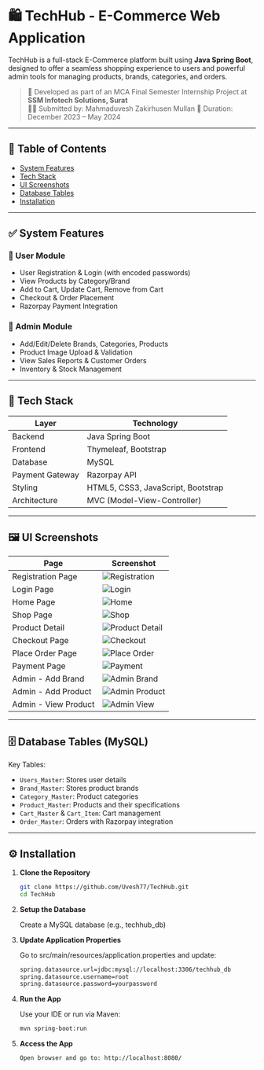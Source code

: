 # 🛍️ TechHub - E-Commerce Web Application

TechHub is a full-stack E-Commerce platform built using **Java Spring Boot**, designed to offer a seamless shopping experience to users and powerful admin tools for managing products, brands, categories, and orders.

> 📅 Developed as part of an MCA Final Semester Internship Project at **SSM Infotech Solutions, Surat**  
> 👨‍💻 Submitted by: Mahmaduvesh Zakirhusen Mullan 
> 📆 Duration: December 2023 – May 2024

---

## 📌 Table of Contents
- [System Features](#system-features)
- [Tech Stack](#tech-stack)
- [UI Screenshots](#ui-screenshots)
- [Database Tables](#database-tables)
- [Installation](#installation)

---

## ✅ System Features

### 👤 User Module
- User Registration & Login (with encoded passwords)
- View Products by Category/Brand
- Add to Cart, Update Cart, Remove from Cart
- Checkout & Order Placement
- Razorpay Payment Integration

### 🛒 Admin Module
- Add/Edit/Delete Brands, Categories, Products
- Product Image Upload & Validation
- View Sales Reports & Customer Orders
- Inventory & Stock Management

---

## 🔧 Tech Stack

| Layer            | Technology                         |
|------------------|-------------------------------------|
| Backend          | Java Spring Boot                    |
| Frontend         | Thymeleaf, Bootstrap                |
| Database         | MySQL                               |
| Payment Gateway  | Razorpay API                        |
| Styling          | HTML5, CSS3, JavaScript, Bootstrap  |
| Architecture     | MVC (Model-View-Controller)         |

---

## 🖼️ UI Screenshots

| Page                 | Screenshot                         |
|----------------------|------------------------------------|
| Registration Page    | ![Registration](screenshots/registration.png) |
| Login Page           | ![Login](screenshots/login.png)             |
| Home Page            | ![Home](screenshots/home.png)               |
| Shop Page            | ![Shop](screenshots/shop.png)               |
| Product Detail       | ![Product Detail](screenshots/product-detail.png) |
| Checkout Page        | ![Checkout](screenshots/checkout.png)       |
| Place Order Page        | ![Place Order](screenshots/place-order.png) |
| Payment Page        | ![Payment](screenshots/payment.png)          |
| Admin - Add Brand    | ![Admin Brand](screenshots/add-brand.png)   |
| Admin - Add Product  | ![Admin Product](screenshots/add-product.png) |
| Admin - View Product | ![Admin View](screenshots/view-product.png) |


---

## 🗄️ Database Tables (MySQL)

Key Tables:

- `Users_Master`: Stores user details
- `Brand_Master`: Stores product brands
- `Category_Master`: Product categories
- `Product_Master`: Products and their specifications
- `Cart_Master` & `Cart_Item`: Cart management
- `Order_Master`: Orders with Razorpay integration

<!-- Refer to the full [data dictionary](#) for detailed schema. -->

---

## ⚙️ Installation

1. **Clone the Repository**
   ```bash
   git clone https://github.com/Uvesh77/TechHub.git
   cd TechHub

2. **Setup the Database**

    Create a MySQL database (e.g., techhub_db)


3. **Update Application Properties**

    Go to src/main/resources/application.properties and update:

    ```bash
    spring.datasource.url=jdbc:mysql://localhost:3306/techhub_db
    spring.datasource.username=root
    spring.datasource.password=yourpassword

4. **Run the App**

    Use your IDE or run via Maven:
    ```bash
    mvn spring-boot:run

5. **Access the App**
    ```bash
    Open browser and go to: http://localhost:8080/
